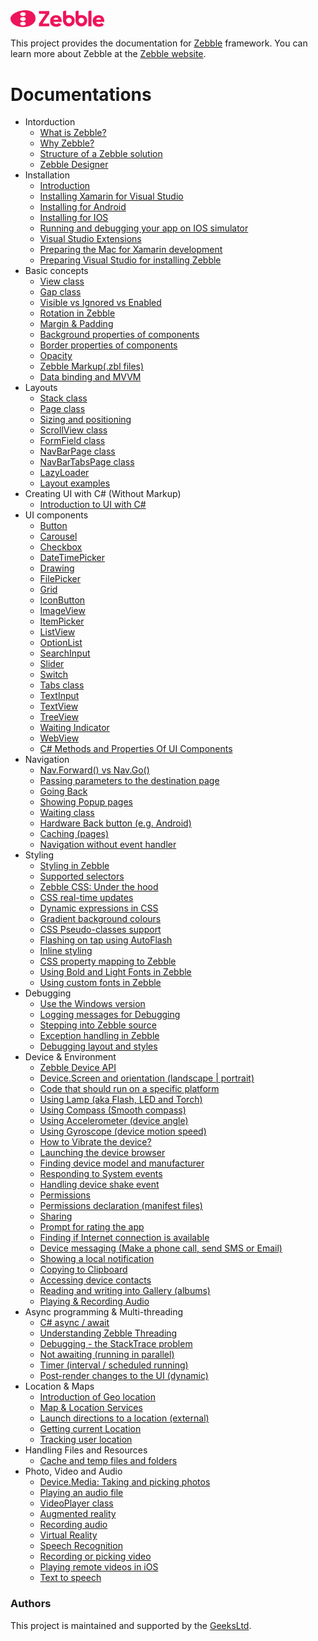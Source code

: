 <img src="assets/zebble-logo.svg" width="150">

This project provides the documentation for [Zebble](https://zebble.net/docs) framework. You can learn more about Zebble at the [Zebble website](https://zebble.net). 

Documentations
============
- Intorduction
  - [What is Zebble?](https://github.com/Geeksltd/Zebble.Docs/blob/master/introduction/what-is-zebble.md)
  - [Why Zebble?](https://github.com/Geeksltd/Zebble.Docs/blob/master/introduction/why-zebble.md)
  - [Structure of a Zebble solution](https://github.com/Geeksltd/Zebble.Docs/blob/master/introduction/structure-of-a-zebble-solution.md)
  - [Zebble Designer](https://github.com/Geeksltd/Zebble.Docs/blob/master/introduction/zebble-designer-uwp.md)
- Installation
  - [Introduction](https://github.com/Geeksltd/Zebble.Docs/blob/master/installation/introduction.md)
  - [Installing Xamarin for Visual Studio](https://github.com/Geeksltd/Zebble.Docs/blob/master/installation/installing-xamarin-for-visual-studio.md)
  - [Installing for Android](https://github.com/Geeksltd/Zebble.Docs/blob/master/installation/installing-for-android.md)
  - [Installing for IOS](https://github.com/Geeksltd/Zebble.Docs/blob/master/installation/installing-for-ios.md)
  - [Running and debugging your app on IOS simulator](https://github.com/Geeksltd/Zebble.Docs/blob/master/installation/running-and-debugging-your-app-on-ios-simulator.md)
  - [Visual Studio Extensions](https://github.com/Geeksltd/Zebble.Docs/blob/master/installation/visual-studio-extensions.md)
  - [Preparing the Mac for Xamarin development](https://github.com/Geeksltd/Zebble.Docs/blob/master/installation/preparing-the-mac-for-xamarin-development.md)
  - [Preparing Visual Studio for installing Zebble](https://github.com/Geeksltd/Zebble.Docs/blob/master/installation/preparing-visual-studio-for-installing-zebble.md)
- Basic concepts
  - [View class](https://github.com/Geeksltd/Zebble.Docs/blob/master/basic-concepts/view-class.md)
  - [Gap class](https://github.com/Geeksltd/Zebble.Docs/blob/master/basic-concepts/gap-class.md)
  - [Visible vs Ignored vs Enabled](https://github.com/Geeksltd/Zebble.Docs/blob/master/basic-concepts/visible-vs-ignored-vs-enabled.md)
  - [Rotation in Zebble](https://github.com/Geeksltd/Zebble.Docs/blob/master/basic-concepts/rotation-in-zebble.md)
  - [Margin & Padding](https://github.com/Geeksltd/Zebble.Docs/blob/master/basic-concepts/margin-padding.md)
  - [Background properties of components](https://github.com/Geeksltd/Zebble.Docs/blob/master/basic-concepts/background-properties-of-components.md)
  - [Border properties of components](https://github.com/Geeksltd/Zebble.Docs/blob/master/basic-concepts/border-properties-of-components.md)
  - [Opacity](https://github.com/Geeksltd/Zebble.Docs/blob/master/basic-concepts/opacity.md)
  - [Zebble Markup(.zbl files)](https://github.com/Geeksltd/Zebble.Docs/blob/master/basic-concepts/zebble-markup-zbl-files.md)
  - [Data binding and MVVM](https://github.com/Geeksltd/Zebble.Docs/blob/master/basic-concepts/data-binding-and-mvvm.md)
- Layouts
  - [Stack class](https://github.com/Geeksltd/Zebble.Docs/blob/master/layouts/stack-class.md)
  - [Page class](https://github.com/Geeksltd/Zebble.Docs/blob/master/layouts/page-class.md)
  - [Sizing and positioning](https://github.com/Geeksltd/Zebble.Docs/blob/master/layouts/sizing-and-positioning.md)
  - [ScrollView class](https://github.com/Geeksltd/Zebble.Docs/blob/master/layouts/scrollview-class.md)
  - [FormField class](https://github.com/Geeksltd/Zebble.Docs/blob/master/layouts/formfield-class.md)
  - [NavBarPage class](https://github.com/Geeksltd/Zebble.Docs/blob/master/layouts/navbarpage-class.md)
  - [NavBarTabsPage class](https://github.com/Geeksltd/Zebble.Docs/blob/master/layouts/navbartabspagettabs-class.md)
  - [LazyLoader](https://github.com/Geeksltd/Zebble.Docs/blob/master/layouts/lazyloader.md)
  - [Layout examples](https://github.com/Geeksltd/Zebble.Docs/blob/master/layouts/layout-examples.md)
- Creating UI with C# (Without Markup)
  - [Introduction to UI with C#](https://github.com/Geeksltd/Zebble.Docs/blob/master/introduction-to-ui-with-c/index.md)
- UI components
  - [Button](ui-components/button.md)
  - [Carousel](https://github.com/Geeksltd/Zebble.Carousel/blob/master/README.md)
  - [Checkbox](https://github.com/Geeksltd/Zebble.checkbox/blob/master/README.md)
  - [DateTimePicker](https://github.com/Geeksltd/Zebble.DateTimePicker/blob/master/README.md)
  - [Drawing](https://github.com/Geeksltd/Zebble.drawing/blob/master/README.md)
  - [FilePicker](https://github.com/Geeksltd/Zebble.filepicker/blob/master/README.md)
  - [Grid](https://github.com/Geeksltd/Zebble.grid/blob/master/README.md)
  - [IconButton](https://github.com/Geeksltd/Zebble.iconbutton/blob/master/README.md)
  - [ImageView](ui-components/imageview.md)
  - [ItemPicker](https://github.com/Geeksltd/Zebble.itempicker/blob/master/README.md)
  - [ListView](https://github.com/Geeksltd/Zebble.listview/blob/master/README.md)
  - [OptionList](https://github.com/Geeksltd/Zebble.optionslist/blob/master/README.md)
  - [SearchInput](https://github.com/Geeksltd/Zebble.searchinput/blob/master/README.md)
  - [Slider](https://github.com/Geeksltd/Zebble.slider/blob/master/README.md)
  - [Switch](https://github.com/Geeksltd/Zebble.switch/blob/master/README.md)
  - [Tabs class](https://github.com/Geeksltd/Zebble.NavBarTabs/blob/master/README.md)
  - [TextInput](ui-components/textinput.md)
  - [TextView](ui-components/textview.md)
  - [TreeView](https://github.com/Geeksltd/Zebble.Docs/blob/master/ui-components/treeview.md)
  - [Waiting Indicator](https://github.com/Geeksltd/Zebble.Docs/blob/master/ui-components/waiting-indicator.md)
  - [WebView](https://github.com/Geeksltd/Zebble.WebView/blob/master/README.md)
  - [C# Methods and Properties Of UI Components](https://github.com/Geeksltd/Zebble.Docs/blob/master/ui-components/c-methods-and-properties-of-ui-components.md)
- Navigation
  - [Nav.Forward() vs Nav.Go()](https://github.com/Geeksltd/Zebble.Docs/blob/master/navigation/navforward-vs-navgo.md)
  - [Passing parameters to the destination page](https://github.com/Geeksltd/Zebble.Docs/blob/master/navigation/passing-parameters-to-the-destination-page.md)
  - [Going Back](https://github.com/Geeksltd/Zebble.Docs/blob/master/navigation/going-back.md)
  - [Showing Popup pages](https://github.com/Geeksltd/Zebble.Docs/blob/master/navigation/showing-popup-pages.md)
  - [Waiting class](https://github.com/Geeksltd/Zebble.Docs/blob/master/navigation/waiting-class.md)
  - [Hardware Back button (e.g. Android)](https://github.com/Geeksltd/Zebble.Docs/blob/master/navigation/hardware-back-button-eg-android.md)
  - [Caching (pages)](https://github.com/Geeksltd/Zebble.Docs/blob/master/navigation/caching-pages.md)
  - [Navigation without event handler](https://github.com/Geeksltd/Zebble.Docs/blob/master/navigation/navigation-without-event-handler.md)
- Styling
  - [Styling in Zebble](https://github.com/Geeksltd/Zebble.Docs/blob/master/styling/styling-in-zebble.md)
  - [Supported selectors](https://github.com/Geeksltd/Zebble.Docs/blob/master/styling/supported-selectors.md)
  - [Zebble CSS: Under the hood](https://github.com/Geeksltd/Zebble.Docs/blob/master/styling/zebble-css-under-the-hood.md)
  - [CSS real-time updates](https://github.com/Geeksltd/Zebble.Docs/blob/master/styling/css-real-time-updates.md)
  - [Dynamic expressions in CSS](https://github.com/Geeksltd/Zebble.Docs/blob/master/styling/dynamic-expressions-in-css.md)
  - [Gradient background colours](https://github.com/Geeksltd/Zebble.Docs/blob/master/styling/gradient-background-colours.md)
  - [CSS Pseudo-classes support](https://github.com/Geeksltd/Zebble.Docs/blob/master/styling/css-pseudo-classes-support.md)
  - [Flashing on tap using AutoFlash](https://github.com/Geeksltd/Zebble.Docs/blob/master/styling/flashing-on-tap-using-autoflash.md)
  - [Inline styling](https://github.com/Geeksltd/Zebble.Docs/blob/master/styling/inline-styling.md)
  - [CSS property mapping to Zebble](https://github.com/Geeksltd/Zebble.Docs/blob/master/styling/css-property-mapping-to-zebble.md)
  - [Using Bold and Light Fonts in Zebble](https://github.com/Geeksltd/Zebble.Docs/blob/master/styling/using-bold-and-light-fonts-in-zebble.md)
  - [Using custom fonts in Zebble](https://github.com/Geeksltd/Zebble.Docs/blob/master/styling/using-custom-fonts-in-zebble.md)
- Debugging
  - [Use the Windows version](https://github.com/Geeksltd/Zebble.Docs/blob/master/debugging/use-the-windows-version.md)
  - [Logging messages for Debugging](https://github.com/Geeksltd/Zebble.Docs/blob/master/debugging/logging-messages-for-debugging.md)
  - [Stepping into Zebble source](https://github.com/Geeksltd/Zebble.Docs/blob/master/debugging/stepping-into-zebble-source.md)
  - [Exception handling in Zebble](https://github.com/Geeksltd/Zebble.Docs/blob/master/debugging/exception-handling-in-zebble.md)
  - [Debugging layout and styles](https://github.com/Geeksltd/Zebble.Docs/blob/master/debugging/debugging-layout-and-styles.md)
- Device & Environment
  - [Zebble Device API](https://github.com/Geeksltd/Zebble.Docs/blob/master/device-environment/zebble-device-api.md)
  - [Device.Screen and orientation (landscape | portrait)](https://github.com/Geeksltd/Zebble.Docs/blob/master/device-environment/devicescreen-and-orientation-landscape-portrait.md)
  - [Code that should run on a specific platform](https://github.com/Geeksltd/Zebble.Docs/blob/master/device-environment/code-that-should-run-on-a-specific-platform.md)
  - [Using Lamp (aka Flash, LED and Torch)](https://github.com/Geeksltd/Zebble.Torch/blob/master/README.md)
  - [Using Compass (Smooth compass)](https://github.com/Geeksltd/Zebble.SmoothCompass/blob/master/README.md)
  - [Using Accelerometer (device angle)](https://github.com/Geeksltd/Zebble.Sensors/blob/master/README.md#accelerometer-device-angle)
  - [Using Gyroscope (device motion speed)](https://github.com/Geeksltd/Zebble.Sensors/blob/master/README.md#gyroscope-device-motion-speed)
  - [How to Vibrate the device?](https://github.com/Geeksltd/Zebble.Vibration/blob/master/README.md)
  - [Launching the device browser](https://github.com/Geeksltd/Zebble.Docs/blob/master/device-environment/launching-the-device-browser.md)
  - [Finding device model and manufacturer](https://github.com/Geeksltd/Zebble.Docs/blob/master/device-environment/finding-device-model-and-manufacturer.md)
  - [Responding to System events](https://github.com/Geeksltd/Zebble.Docs/blob/master/device-environment/responding-to-system-events.md)
  - [Handling device shake event](https://github.com/Geeksltd/Zebble.Docs/blob/master/device-environment/handling-device-shake-event.md)
  - [Permissions](https://github.com/Geeksltd/Zebble.Docs/blob/master/device-environment/permissions.md)
  - [Permissions declaration (manifest files)](https://github.com/Geeksltd/Zebble.Docs/blob/master/device-environment/permissions-declaration-manifest-files.md)
  - [Sharing](https://github.com/Geeksltd/Zebble.Sharing/blob/master/README.md)
  - [Prompt for rating the app](https://github.com/Geeksltd/Zebble.Docs/blob/master/device-environment/prompt-for-rating-the-app.md)
  - [Finding if Internet connection is available](https://github.com/Geeksltd/Zebble.Docs/blob/master/device-environment/finding-if-internet-connection-is-available.md)
  - [Device messaging (Make a phone call, send SMS or Email)](https://github.com/Geeksltd/Zebble.Messaging/blob/master/README.md)
  - [Showing a local notification](https://github.com/Geeksltd/Zebble.LocalNotification/blob/master/README.md)
  - [Copying to Clipboard](https://github.com/Geeksltd/Zebble.Docs/blob/master/device-environment/copying-to-clipboard.md)
  - [Accessing device contacts](https://github.com/Geeksltd/Zebble.Contacts/blob/master/README.md)
  - [Reading and writing into Gallery (albums)](https://github.com/Geeksltd/Zebble.Docs/blob/master/device-environment/reading-and-writing-into-gallery-albums.md)
  - [Playing & Recording Audio](https://github.com/Geeksltd/Zebble.Audio/blob/master/README.md)
- Async programming & Multi-threading
  - [C# async / await](https://github.com/Geeksltd/Zebble.Docs/blob/master/async-programming-multi-threading/c-async-await.md)
  - [Understanding Zebble Threading](https://github.com/Geeksltd/Zebble.Docs/blob/master/async-programming-multi-threading/understanding-zebble-threading.md)
  - [Debugging - the StackTrace problem](https://github.com/Geeksltd/Zebble.Docs/blob/master/async-programming-multi-threading/debugging-the-stacktrace-problem.md)
  - [Not awaiting (running in parallel)](https://github.com/Geeksltd/Zebble.Docs/blob/master/async-programming-multi-threading/not-awaiting-running-in-parallel.md)
  - [Timer (interval / scheduled running)](https://github.com/Geeksltd/Zebble.Docs/blob/master/async-programming-multi-threading/timer-interval-scheduled-running.md)
  - [Post-render changes to the UI (dynamic)](https://github.com/Geeksltd/Zebble.Docs/blob/master/async-programming-multi-threading/post-render-changes-to-the-ui-dynamic.md)
- Location & Maps
  - [Introduction of Geo location](https://github.com/Geeksltd/Zebble.Docs/blob/master/location-maps/introduction-of-geo-location.md)
  - [Map & Location Services](https://github.com/Geeksltd/Zebble.Docs/blob/master/location-maps/map-location-services.md)
  - [Launch directions to a location (external)](https://github.com/Geeksltd/Zebble.Location/blob/master/README.md#launchdirections)
  - [Getting current Location](https://github.com/Geeksltd/Zebble.Location/blob/master/README.md#getcurrentposition)
  - [Tracking user location](https://github.com/Geeksltd/Zebble.Location/blob/master/README.md#tracking-user-location)
- Handling Files and Resources
  - [Cache and temp files and folders](https://github.com/Geeksltd/Zebble.Docs/blob/master/handling-files-and-resources/cache-and-temp-files-and-folders.md)
- Photo, Video and Audio
  - [Device.Media: Taking and picking photos](https://github.com/Geeksltd/Zebble.Media/blob/master/README.md)
  - [Playing an audio file](https://github.com/Geeksltd/Zebble.Audio/blob/master/README.md#play-audio)
  - [VideoPlayer class](https://github.com/Geeksltd/Zebble.VideoPlayer/blob/master/README.md)
  - [Augmented reality](https://github.com/Geeksltd/Zebble.AugmentedReality/blob/master/README.md)
  - [Recording audio](https://github.com/Geeksltd/Zebble.Audio/blob/master/README.md#record-audio)
  - [Virtual Reality](https://github.com/Geeksltd/Zebble.Docs/blob/master/media/virtual-reality.md)
  - [Speech Recognition](https://github.com/Geeksltd/Zebble.Speech/blob/master/README.md)
  - [Recording or picking video](https://github.com/Geeksltd/Zebble.Media/blob/master/README.md#taking-media)
  - [Playing remote videos in iOS](https://github.com/Geeksltd/Zebble.Docs/blob/master/media/playing-remote-videos-in-ios.md)
  - [Text to speech](https://github.com/Geeksltd/Zebble.Speech/blob/master/README.md#read-a-text) 
### Authors
This project is maintained and supported by the [GeeksLtd](https://www.geeks.ltd.uk).

